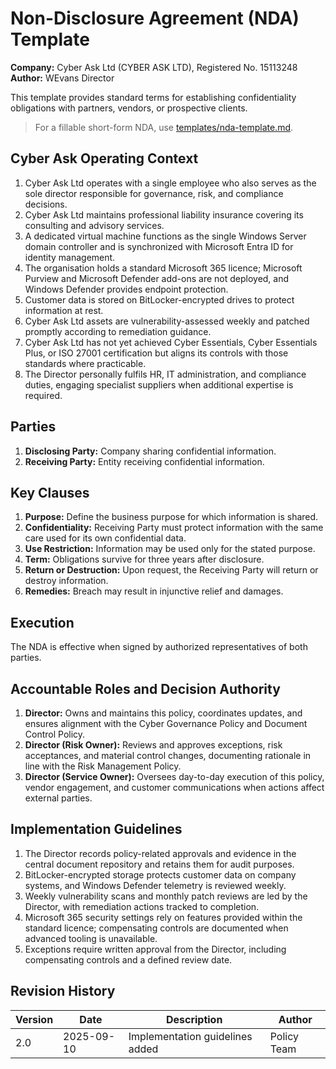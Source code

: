 # Non-Disclosure Agreement (NDA) Template

**Company:** Cyber Ask Ltd (CYBER ASK LTD), Registered No. 15113248  
**Author:** WEvans Director

This template provides standard terms for establishing confidentiality obligations with partners, vendors, or prospective clients.

> For a fillable short-form NDA, use [templates/nda-template.md](../../templates/nda-template.md).

## Cyber Ask Operating Context

1. Cyber Ask Ltd operates with a single employee who also serves as the sole director responsible for governance, risk, and compliance decisions.
2. Cyber Ask Ltd maintains professional liability insurance covering its consulting and advisory services.
3. A dedicated virtual machine functions as the single Windows Server domain controller and is synchronized with Microsoft Entra ID for identity management.
4. The organisation holds a standard Microsoft 365 licence; Microsoft Purview and Microsoft Defender add-ons are not deployed, and Windows Defender provides endpoint protection.
5. Customer data is stored on BitLocker-encrypted drives to protect information at rest.
6. Cyber Ask Ltd assets are vulnerability-assessed weekly and patched promptly according to remediation guidance.
7. Cyber Ask Ltd has not yet achieved Cyber Essentials, Cyber Essentials Plus, or ISO 27001 certification but aligns its controls with those standards where practicable.
8. The Director personally fulfils HR, IT administration, and compliance duties, engaging specialist suppliers when additional expertise is required.



## Parties

1. **Disclosing Party:** Company sharing confidential information.
2. **Receiving Party:** Entity receiving confidential information.

## Key Clauses

1. **Purpose:** Define the business purpose for which information is shared.
2. **Confidentiality:** Receiving Party must protect information with the same care used for its own confidential data.
3. **Use Restriction:** Information may be used only for the stated purpose.
4. **Term:** Obligations survive for three years after disclosure.
5. **Return or Destruction:** Upon request, the Receiving Party will return or destroy information.
6. **Remedies:** Breach may result in injunctive relief and damages.

## Execution

The NDA is effective when signed by authorized representatives of both parties.

## Accountable Roles and Decision Authority

1. **Director:** Owns and maintains this policy, coordinates updates, and ensures alignment with the Cyber Governance Policy and Document Control Policy.
2. **Director (Risk Owner):** Reviews and approves exceptions, risk acceptances, and material control changes, documenting rationale in line with the Risk Management Policy.
3. **Director (Service Owner):** Oversees day-to-day execution of this policy, vendor engagement, and customer communications when actions affect external parties.


## Implementation Guidelines
1. The Director records policy-related approvals and evidence in the central document repository and retains them for audit purposes.
2. BitLocker-encrypted storage protects customer data on company systems, and Windows Defender telemetry is reviewed weekly.
3. Weekly vulnerability scans and monthly patch reviews are led by the Director, with remediation actions tracked to completion.
4. Microsoft 365 security settings rely on features provided within the standard licence; compensating controls are documented when advanced tooling is unavailable.
5. Exceptions require written approval from the Director, including compensating controls and a defined review date.


## Revision History

| Version | Date | Description | Author |
| ------- | ---------- | ----------------------- | ------ |
| 2.0     | 2025-09-10 | Implementation guidelines added | Policy Team |
